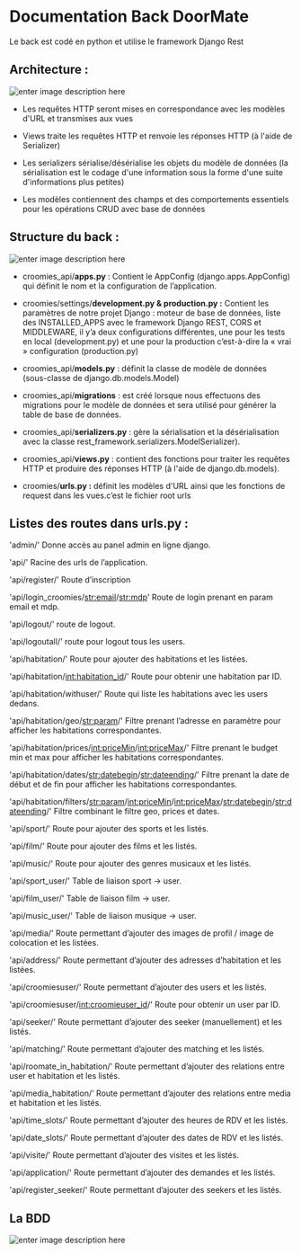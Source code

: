 ﻿
# Documentation Back DoorMate

Le back est codé en python et utilise le framework Django Rest


## Architecture :

![enter image description here](https://bezkoder.com/wp-content/uploads/2020/04/django-rest-api-tutorial-example-architecture.png)


- Les requêtes HTTP seront mises en correspondance avec les modèles d'URL et transmises aux vues

- Views traite les requêtes HTTP et renvoie les réponses HTTP (à l'aide de Serializer)

- Les serializers sérialise/désérialise les objets du modèle de données (la sérialisation est le codage d'une information sous la forme d'une suite d'informations plus petites)

- Les modèles contiennent des champs et des comportements essentiels pour les opérations CRUD avec base de données

## Structure du back :

![enter image description here](https://cdn.discordapp.com/attachments/710948740319674368/859424045736001547/Capture_decran_2021-06-29_a_01.21.22.png)

- croomies_api/**apps.py** : Contient le AppConfig (django.apps.AppConfig) qui définit le nom et la configuration de l’application.

- croomies/settings/**development.py & production.py :** Contient les paramètres de notre projet Django : moteur de base de données, liste des INSTALLED_APPS avec le framework Django REST, CORS et MIDDLEWARE, il y’a deux configurations différentes, une pour les tests en local (development.py) et une pour la production c’est-à-dire la « vrai » configuration (production.py)

- croomies_api/**models.py** : définit la classe de modèle de données (sous-classe de django.db.models.Model)

- croomies_api/**migrations** : est créé lorsque nous effectuons des migrations pour le modèle de données et sera utilisé pour générer la table de base de données.

- croomies_api/**serializers.py** : gère la sérialisation et la désérialisation avec la classe rest_framework.serializers.ModelSerializer).

- croomies_api/**views.py** : contient des fonctions pour traiter les requêtes HTTP et produire des réponses HTTP (à l'aide de django.db.models).

- croomies/**urls.py :** définit les modèles d'URL ainsi que les fonctions de request dans les vues.c’est le fichier root urls

## Listes des routes dans urls.py :

'admin/' Donne accès au panel admin en ligne django.

'api/' Racine des urls de l’application.

'api/register/' Route d’inscription

'api/login_croomies/<str:email>/<str:mdp>' Route de login prenant en param email et mdp.

'api/logout/' route de logout.

'api/logoutall/' route pour logout tous les users.

'api/habitation/' Route pour ajouter des habitations et les listées.

'api/habitation/<int:habitation_id>/' Route pour obtenir une habitation par ID.

'api/habitation/withuser/' Route qui liste les habitations avec les users dedans.

'api/habitation/geo/<str:param>/' Filtre prenant l’adresse en paramètre pour afficher les habitations correspondantes.

'api/habitation/prices/<int:priceMin>/<int:priceMax>/' Filtre prenant le budget min et max pour afficher les habitations correspondantes.

'api/habitation/dates/<str:datebegin>/<str:dateending>/' Filtre prenant la date de début et de fin pour afficher les habitations correspondantes.

'api/habitation/filters/<str:param>/<int:priceMin>/<int:priceMax>/<str:datebegin>/<str:dateending>/' Filtre combinant le filtre geo, prices et dates.

'api/sport/' Route pour ajouter des sports et les listés.

'api/film/' Route pour ajouter des films et les listés.

'api/music/' Route pour ajouter des genres musicaux et les listés.

'api/sport_user/' Table de liaison sport -> user.

'api/film_user/' Table de liaison film -> user.

'api/music_user/' Table de liaison musique -> user.

'api/media/' Route permettant d’ajouter des images de profil / image de colocation et les listées.

'api/address/' Route permettant d’ajouter des adresses d’habitation et les listées.

'api/croomiesuser/' Route permettant d’ajouter des users et les listés.

'api/croomiesuser/<int:croomieuser_id>/' Route pour obtenir un user par ID.

'api/seeker/' Route permettant d’ajouter des seeker (manuellement) et les listés.

'api/matching/' Route permettant d’ajouter des matching et les listés.

'api/roomate_in_habitation/' Route permettant d’ajouter des relations entre user et habitation et les listés.

'api/media_habitation/' Route permettant d’ajouter des relations entre media et habitation et les listés.

'api/time_slots/' Route permettant d’ajouter des heures de RDV et les listés.

'api/date_slots/' Route permettant d’ajouter des dates de RDV et les listés.

'api/visite/' Route permettant d’ajouter des visites et les listés.

'api/application/' Route permettant d’ajouter des demandes et les listés.

'api/register_seeker/' Route permettant d’ajouter des seekers et les listés.

## La BDD
![enter image description here](https://cdn.discordapp.com/attachments/819251742553931799/859037010542329907/myapp_models.png)
